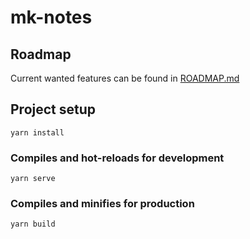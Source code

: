 # mk-notes

## Roadmap

Current wanted features can be found in [ROADMAP.md](ROADMAP.md)

## Project setup
```
yarn install
```

### Compiles and hot-reloads for development
```
yarn serve
```

### Compiles and minifies for production
```
yarn build
```
